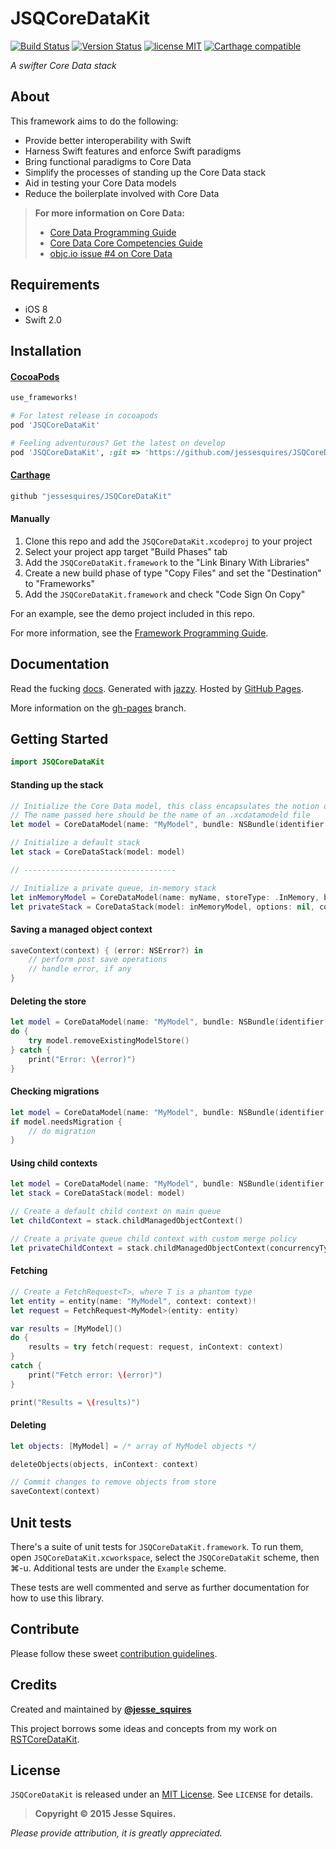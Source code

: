 # JSQCoreDataKit
[![Build Status](https://secure.travis-ci.org/jessesquires/JSQCoreDataKit.svg)](http://travis-ci.org/jessesquires/JSQCoreDataKit) [![Version Status](http://img.shields.io/cocoapods/v/JSQCoreDataKit.png)][docsLink] [![license MIT](http://img.shields.io/badge/license-MIT-orange.png)][mitLink] [![Carthage compatible](https://img.shields.io/badge/Carthage-compatible-4BC51D.svg?style=flat)](https://github.com/Carthage/Carthage)

*A swifter Core Data stack*

## About

This framework aims to do the following:

* Provide better interoperability with Swift
* Harness Swift features and enforce Swift paradigms
* Bring functional paradigms to Core Data
* Simplify the processes of standing up the Core Data stack
* Aid in testing your Core Data models
* Reduce the boilerplate involved with Core Data

> **For more information on Core Data:**
> * [Core Data Programming Guide](https://developer.apple.com/library/mac/documentation/Cocoa/Conceptual/CoreData/cdProgrammingGuide.html)
> * [Core Data Core Competencies Guide](https://developer.apple.com/library/ios/documentation/DataManagement/Devpedia-CoreData/coreDataStack.html#//apple_ref/doc/uid/TP40010398-CH25-SW1)
> * [objc.io issue #4 on Core Data](http://www.objc.io/issue-4/)

## Requirements

* iOS 8
* Swift 2.0

## Installation

#### [CocoaPods](http://cocoapods.org)

````ruby
use_frameworks!

# For latest release in cocoapods
pod 'JSQCoreDataKit'  

# Feeling adventurous? Get the latest on develop
pod 'JSQCoreDataKit', :git => 'https://github.com/jessesquires/JSQCoreDataKit.git', :branch => 'develop'
````

#### [Carthage](https://github.com/Carthage/Carthage)

````bash
github "jessesquires/JSQCoreDataKit"
````

#### Manually

1. Clone this repo and add the `JSQCoreDataKit.xcodeproj` to your project
2. Select your project app target "Build Phases" tab
3. Add the `JSQCoreDataKit.framework` to the "Link Binary With Libraries"  
4. Create a new build phase of type "Copy Files" and set the "Destination" to "Frameworks"
5. Add the `JSQCoreDataKit.framework` and check "Code Sign On Copy"

For an example, see the demo project included in this repo.

For more information, see the [Framework Programming Guide](https://developer.apple.com/library/mac/documentation/MacOSX/Conceptual/BPFrameworks/Tasks/IncludingFrameworks.html#//apple_ref/doc/uid/20002257-BAJJBBHJ).

## Documentation

Read the fucking [docs][docsLink]. Generated with [jazzy](https://github.com/realm/jazzy). Hosted by [GitHub Pages](https://pages.github.com).

More information on the [gh-pages](https://github.com/jessesquires/JSQCoreDataKit/tree/gh-pages) branch.

## Getting Started

````swift
import JSQCoreDataKit
````

#### Standing up the stack

````swift
// Initialize the Core Data model, this class encapsulates the notion of a .xcdatamodeld file
// The name passed here should be the name of an .xcdatamodeld file
let model = CoreDataModel(name: "MyModel", bundle: NSBundle(identifier: "com.MyApp.MyModelFramework")!)

// Initialize a default stack
let stack = CoreDataStack(model: model)

// ----------------------------------

// Initialize a private queue, in-memory stack
let inMemoryModel = CoreDataModel(name: myName, storeType: .InMemory, bundle: myBundle)
let privateStack = CoreDataStack(model: inMemoryModel, options: nil, concurrencyType: .PrivateQueueConcurrencyType)
````

#### Saving a managed object context

````swift
saveContext(context) { (error: NSError?) in
    // perform post save operations
    // handle error, if any
}
````

#### Deleting the store

````swift
let model = CoreDataModel(name: "MyModel", bundle: NSBundle(identifier: "com.MyApp.MyModelFramework")!)
do {
    try model.removeExistingModelStore()
} catch {
    print("Error: \(error)")
}
````

#### Checking migrations

````swift
let model = CoreDataModel(name: "MyModel", bundle: NSBundle(identifier: "com.MyApp.MyModelFramework")!)
if model.needsMigration {
    // do migration
}
````

#### Using child contexts

````swift
let model = CoreDataModel(name: "MyModel", bundle: NSBundle(identifier: "com.MyApp.MyModelFramework")!)
let stack = CoreDataStack(model: model)

// Create a default child context on main queue
let childContext = stack.childManagedObjectContext()

// Create a private queue child context with custom merge policy
let privateChildContext = stack.childManagedObjectContext(concurrencyType: .PrivateQueueConcurrencyType, mergePolicyType: .ErrorMergePolicyType)
````

#### Fetching

````swift
// Create a FetchRequest<T>, where T is a phantom type
let entity = entity(name: "MyModel", context: context)!
let request = FetchRequest<MyModel>(entity: entity)

var results = [MyModel]()
do {
    results = try fetch(request: request, inContext: context)
}
catch {
    print("Fetch error: \(error)")
}

print("Results = \(results)")
````

#### Deleting

````swift
let objects: [MyModel] = /* array of MyModel objects */

deleteObjects(objects, inContext: context)

// Commit changes to remove objects from store
saveContext(context)
````

## Unit tests

There's a suite of unit tests for `JSQCoreDataKit.framework`. To run them, open `JSQCoreDataKit.xcworkspace`, select the `JSQCoreDataKit` scheme, then &#x2318;-u. Additional tests are under the `Example` scheme.

These tests are well commented and serve as further documentation for how to use this library.

## Contribute

Please follow these sweet [contribution guidelines](https://github.com/jessesquires/HowToContribute).

## Credits

Created and maintained by [**@jesse_squires**](https://twitter.com/jesse_squires)

This project borrows some ideas and concepts from my work on [RSTCoreDataKit](https://github.com/rosettastone/RSTCoreDataKit).

## License

`JSQCoreDataKit` is released under an [MIT License][mitLink]. See `LICENSE` for details.

>**Copyright &copy; 2015 Jesse Squires.**

*Please provide attribution, it is greatly appreciated.*

[mitLink]:http://opensource.org/licenses/MIT
[docsLink]:http://www.jessesquires.com/JSQCoreDataKit
